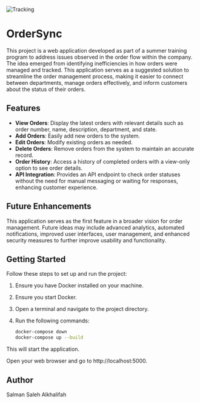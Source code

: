 
![Tracking](https://github.com/user-attachments/assets/4bfefa5b-5530-489c-ba1d-ea32cc6b2079)

# OrderSync

This project is a web application developed as part of a summer training program to address issues observed in the order flow within the company. The idea emerged from identifying inefficiencies in how orders were managed and tracked. This application serves as a suggested solution to streamline the order management process, making it easier to connect between departments, manage orders effectively, and inform customers about the status of their orders.

## Features

- **View Orders**: Display the latest orders with relevant details such as order number, name, description, department, and state.
- **Add Orders**: Easily add new orders to the system.
- **Edit Orders**: Modify existing orders as needed.
- **Delete Orders**: Remove orders from the system to maintain an accurate record.
- **Order History**: Access a history of completed orders with a view-only option to see order details.
- **API Integration**: Provides an API endpoint to check order statuses without the need for manual messaging or waiting for responses, enhancing customer experience.

## Future Enhancements

This application serves as the first feature in a broader vision for order management. Future ideas may include advanced analytics, automated notifications, improved user interfaces, user management, and enhanced security measures to further improve usability and functionality.


## Getting Started

Follow these steps to set up and run the project:

1. Ensure you have Docker installed on your machine.

2. Ensure you start Docker.

3. Open a terminal and navigate to the project directory.

4. Run the following commands:

   ```bash
   docker-compose down
   docker-compose up --build
   
This will start the application.

Open your web browser and go to http://localhost:5000.

## Author
Salman Saleh Alkhalifah

